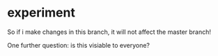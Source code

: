 # experiment

So if i make changes in this branch, it will not affect the master branch! 

One further question: is this visiable to everyone?
